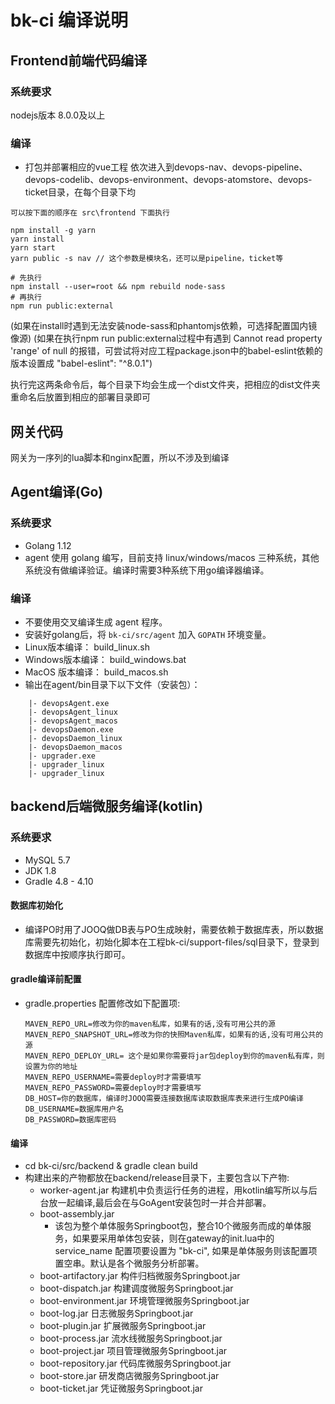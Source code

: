 # bk-ci 编译说明

## Frontend前端代码编译

### 系统要求

nodejs版本 8.0.0及以上

### 编译

- 打包并部署相应的vue工程
  依次进入到devops-nav、devops-pipeline、devops-codelib、devops-environment、devops-atomstore、devops-ticket目录，在每个目录下均

```
可以按下面的顺序在 src\frontend 下面执行

npm install -g yarn
yarn install
yarn start
yarn public -s nav // 这个参数是模块名，还可以是pipeline，ticket等

# 先执行
npm install --user=root && npm rebuild node-sass
# 再执行
npm run public:external
```

(如果在install时遇到无法安装node-sass和phantomjs依赖，可选择配置国内镜像源)
(如果在执行npm run public:external过程中有遇到 Cannot read property 'range' of null 的报错，可尝试将对应工程package.json中的babel-eslint依赖的版本设置成 "babel-eslint": "^8.0.1")

执行完这两条命令后，每个目录下均会生成一个dist文件夹，把相应的dist文件夹重命名后放置到相应的部署目录即可



## 网关代码

网关为一序列的lua脚本和nginx配置，所以不涉及到编译

## Agent编译(Go)

### 系统要求

- Golang 1.12
- agent 使用 golang 编写，目前支持 linux/windows/macos 三种系统，其他系统没有做编译验证。编译时需要3种系统下用go编译器编译。

### 编译

- 不要使用交叉编译生成 agent 程序。
- 安装好golang后，将 `bk-ci/src/agent` 加入 `GOPATH` 环境变量。
- Linux版本编译： build_linux.sh 
- Windows版本编译： build_windows.bat
- MacOS 版本编译： build_macos.sh
- 输出在agent/bin目录下以下文件（安装包）：

```
    |- devopsAgent.exe
    |- devopsAgent_linux
    |- devopsAgent_macos
    |- devopsDaemon.exe
    |- devopsDaemon_linux
    |- devopsDaemon_macos
    |- upgrader.exe
    |- upgrader_linux
    |- upgrader_linux
```



## backend后端微服务编译(kotlin)

### 系统要求

- MySQL 5.7
- JDK 1.8
- Gradle 4.8 - 4.10 

#### 数据库初始化

- 编译PO时用了JOOQ做DB表与PO生成映射，需要依赖于数据库表，所以数据库需要先初始化，初始化脚本在工程bk-ci/support-files/sql目录下，登录到数据库中按顺序执行即可。 

#### gradle编译前配置

- gradle.properties 配置修改如下配置项:

  ```
  MAVEN_REPO_URL=修改为你的maven私库，如果有的话,没有可用公共的源
  MAVEN_REPO_SNAPSHOT_URL=修改为你的快照Maven私库，如果有的话,没有可用公共的源
  MAVEN_REPO_DEPLOY_URL= 这个是如果你需要将jar包deploy到你的maven私有库，则设置为你的地址
  MAVEN_REPO_USERNAME=需要deploy时才需要填写
  MAVEN_REPO_PASSWORD=需要deploy时才需要填写
  DB_HOST=你的数据库，编译时JOOQ需要连接数据库读取数据库表来进行生成PO编译
  DB_USERNAME=数据库用户名
  DB_PASSWORD=数据库密码
  ```

#### 编译

- cd bk-ci/src/backend & gradle clean build
- 构建出来的产物都放在backend/release目录下，主要包含以下产物:
  - worker-agent.jar  构建机中负责运行任务的进程，用kotlin编写所以与后台放一起编译,最后会在与GoAgent安装包时一并合并部署。
  - boot-assembly.jar   
    - 该包为整个单体服务Springboot包，整合10个微服务而成的单体服务，如果要采用单体包安装，则在gateway的init.lua中的service_name 配置项要设置为 "bk-ci", 如果是单体服务则该配置项置空串。默认是各个微服务分析部署。
  - boot-artifactory.jar       构件归档微服务Springboot.jar
  - boot-dispatch.jar          构建调度微服务Springboot.jar
  - boot-environment.jar  环境管理微服务Springboot.jar
  - boot-log.jar                   日志微服务Springboot.jar
  - boot-plugin.jar              扩展微服务Springboot.jar
  - boot-process.jar           流水线微服务Springboot.jar
  - boot-project.jar            项目管理微服务Springboot.jar
  - boot-repository.jar      代码库微服务Springboot.jar
  - boot-store.jar               研发商店微服务Springboot.jar
  - boot-ticket.jar              凭证微服务Springboot.jar
